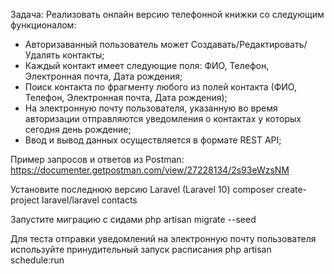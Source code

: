 Задача: Реализовать онлайн версию телефонной книжки со следующим функционалом:

- Авторизаванный пользователь может Создавать/Редактировать/Удалять контакты;
- Каждый контакт имеет следующие поля: ФИО, Телефон, Электронная почта, Дата рождения;
- Поиск контакта по фрагменту любого из полей контакта (ФИО, Телефон, Электронная почта, Дата рождения);
- На электронную почту пользователя, указанную во время авторизации отправляются уведомления о контактах у которых сегодня день рождение;
- Ввод и вывод данных осуществляется в формате REST API;

Пример запросов и ответов из Postman:
https://documenter.getpostman.com/view/27228134/2s93eWzsNM

Установите последнюю версию Laravel (Laravel 10)
composer create-project laravel/laravel contacts

Запустите миграцию с сидами
php artisan migrate --seed

Для теста отправки уведомлений на электронную почту пользователя
используйте принудительный запуск расписания
php artisan schedule:run


